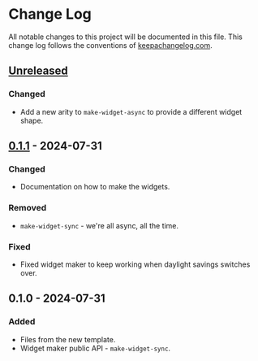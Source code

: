 # Change Log
All notable changes to this project will be documented in this file. This change log follows the conventions of [keepachangelog.com](http://keepachangelog.com/).

## [Unreleased]
### Changed
- Add a new arity to `make-widget-async` to provide a different widget shape.

## [0.1.1] - 2024-07-31
### Changed
- Documentation on how to make the widgets.

### Removed
- `make-widget-sync` - we're all async, all the time.

### Fixed
- Fixed widget maker to keep working when daylight savings switches over.

## 0.1.0 - 2024-07-31
### Added
- Files from the new template.
- Widget maker public API - `make-widget-sync`.

[Unreleased]: https://sourcehost.site/your-name/dynamodb-estudo/compare/0.1.1...HEAD
[0.1.1]: https://sourcehost.site/your-name/dynamodb-estudo/compare/0.1.0...0.1.1
